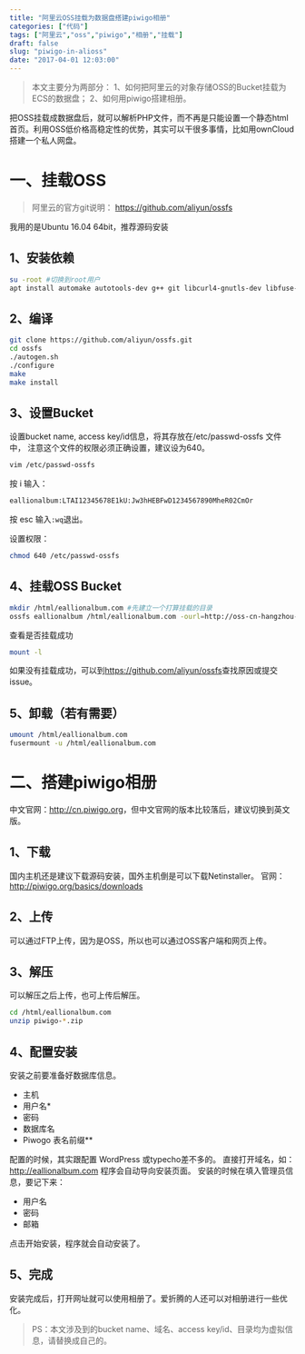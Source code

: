 ```yaml
---
title: "阿里云OSS挂载为数据盘搭建piwigo相册"
categories: ["代码"]
tags: ["阿里云","oss","piwigo","相册","挂载"]
draft: false
slug: "piwigo-in-alioss"
date: "2017-04-01 12:03:00"
---
```


> 本文主要分为两部分：
> 1、如何把阿里云的对象存储OSS的Bucket挂载为ECS的数据盘；
> 2、如何用piwigo搭建相册。

把OSS挂载成数据盘后，就可以解析PHP文件，而不再是只能设置一个静态html首页。利用OSS低价格高稳定性的优势，其实可以干很多事情，比如用ownCloud搭建一个私人网盘。

一、挂载OSS
=======

> 阿里云的官方git说明： <a href="https://github.com/aliyun/ossfs" target="_blank">https://github.com/aliyun/ossfs</a>

我用的是Ubuntu 16.04 64bit，推荐源码安装

1、安装依赖
------

```bash
su -root #切换到root用户
apt install automake autotools-dev g++ git libcurl4-gnutls-dev libfuse-dev libssl-dev libxml2-dev make pkg-config
```

2、编译
----
```bash
git clone https://github.com/aliyun/ossfs.git
cd ossfs
./autogen.sh
./configure
make
make install
```

3、设置Bucket
----------

设置bucket name, access key/id信息，将其存放在/etc/passwd-ossfs 文件中， 注意这个文件的权限必须正确设置，建议设为640。
```bash
vim /etc/passwd-ossfs
```
按 i 输入：
```bash
eallionalbum:LTAI12345678E1kU:Jw3hHEBFwD1234567890MheR02CmOr
```

按 esc 输入`:wq`退出。

设置权限：
```bash
chmod 640 /etc/passwd-ossfs
```

4、挂载OSS Bucket
--------------
```bash
mkdir /html/eallionalbum.com #先建立一个打算挂载的目录
ossfs eallionalbum /html/eallionalbum.com -ourl=http://oss-cn-hangzhou-internal.aliyuncs.com -ouid=1001 -ogid=1001 -o allow_other -o umask=777
```
查看是否挂载成功
```bash
mount -l
```
如果没有挂载成功，可以到<a href="https://github.com/aliyun/ossfs" target="_blank">https://github.com/aliyun/ossfs</a>查找原因或提交issue。

5、卸载（若有需要）
--
```bash
umount /html/eallionalbum.com
fusermount -u /html/eallionalbum.com
```

二、搭建piwigo相册
============

中文官网：<a href="http://cn.piwigo.org/" target="_blank">http://cn.piwigo.org</a>，但中文官网的版本比较落后，建议切换到英文版。

1、下载
----------
国内主机还是建议下载源码安装，国外主机倒是可以下载Netinstaller。
官网：<a href="http://piwigo.org/basics/downloads" target="_blank">http://piwigo.org/basics/downloads</a>

2、上传
----

可以通过FTP上传，因为是OSS，所以也可以通过OSS客户端和网页上传。

3、解压
----
可以解压之后上传，也可上传后解压。
```bash
cd /html/eallionalbum.com
unzip piwigo-*.zip
```

4、配置安装
------
安装之前要准备好数据库信息。

 - 主机
 - 用户名*
 - 密码
 - 数据库名
 - Piwogo 表名前缀**

配置的时候，其实跟配置 WordPress 或typecho差不多的。
直接打开域名，如：http://eallionalbum.com
程序会自动导向安装页面。
安装的时候在填入管理员信息，要记下来：

 - 用户名
 - 密码
 - 邮箱

点击开始安装，程序就会自动安装了。

5、完成
----
安装完成后，打开网址就可以使用相册了。爱折腾的人还可以对相册进行一些优化。

> PS：本文涉及到的bucket name、域名、access key/id、目录均为虚拟信息，请替换成自己的。
